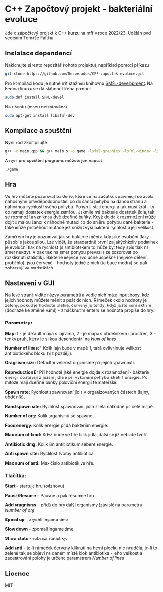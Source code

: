 # C++ Započtový projekt - bakteriální evoluce

Jde o zápočtový projekt k C++ kurzu na mff v roce 2022/23. Udělán pod vedením Tomáše Faltína.

## Instalace dependencí

Naklonujte si tento repozitář (tohoto projektu), například pomocí příkazu
```bash
git clone https://github.com/Desperadus/CPP-zapoctak-evoluce.git
```
Pro kompilaci kódu je nutné mít stažnou knihovnu [SMFL-development](https://www.sfml-dev.org/download.php). 
Na Fedora linuxu se dá stáhnout třeba pomocí
```bash
sudo dnf install SFML-devel
```
Na ubuntu (mnou netestováno)
```bash
sudo apt-get install libsfml-dev
```
## Kompilace a spuštění

Nyní kód zkompilujte
```bash
g++ -c main.cpp && g++ main.o -o game -lsfml-graphics -lsfml-window -lsfml-system
```
A nyní pro spuštění programu můžete jen napsat
```bash
./game
```

## Hra

Ve hře můžete pozorovat bakterie, které se na začátku spawnnují se zcela náhodnými pravděpodobnostmi co do šancí pohybu na danou stranu a náhodnou rychlostí svého pohybu. Pohyb ji stojí energii a tak musí žrát - ty co nemají dostatek energie zemřou. Jakmile má bakterie dostatek jídla, tak se rozmnoží a vzniknou dvě dceřiné buňky. Když dojde k rozmnožení může dojít s malou šancí k náhodné mutaci co do směru pohybu dané bakterie - také může proběhout mutace jež sníží/zvýší bakterii rychlost a její velikost.

Záměrem hry je pozorovat jak se bakterie mění a kdy jaké evoluční tlaky působí s jakou silou. Lze vidět, že standardně první za jakýchkoliv podmínek je evoluční tlak na rychlost (s antibiotekem to může byt tedy spis tlak na směr někdy). A pak tlak na směr pohybu převáží (lze pozorovat po rozkliknutí statistik). Bakterie nejvíce evolučně úspěšné (nejvíce dělení proběhlo), jsou červené - hodnoty jedné z nich (ta bude modrá) se pak zobrazují ve statistikách.


## Nastavení v GUI

Na levé straně vidíte názvy parametrů a vedle nich máte input boxy, kde jejich hodnoty můžete měnit a psát do nich. Rámeček okolo hodnoty je zelený, pokud je hodnota platná, červený je tehdy, když ještě není aktivní (docházé ke změně vámi) - zmáčknutím enteru se hodnota propíše do hry.

### Parametry:

**Map:** 1 - je default mapa s lajnama, 2 - je mapa s obdélníkem uprostřed, 3 - tenky pruh, ktery je sirkou dependentní na *Num of lines*

**Number of lines:"** Kolik lajn bude v mapě 1, taká ovlivninuje velikost antibiotického bloku (viz později).

**Oragnism size:** Defaultní velikost organisme při jejich spawnnutí.

**Reproduction E:** Při hodnotě jaké energie dojde k rozmnožení - bakterie energii dostávají z jezení jídla a při vykonání pohybu ztratí 1 energie. Po mitóze mají dceřiné buňky poloviční energii té mateřské.

**Spawn rate:** Rychlost spawnovaní jídla v organizovaných částech (lajny, obdélník).

**Rand spawn rate:** Rychlost spawnovaní jídla zcela náhodně po celé mapě.

**Number of org:** Kolik organismů se spawne.

**Food energy:** Kolik energie přidá bakteriím energie.

**Max num of food:** Když bude ve hře tolik jídla, další se již nebude tvořit.

**Antibiotic dmg:** Kolik jim antibiotikum sebere energie.

**Anti spawn rate:** Rychlost tvorby antibiotica.

**Max num of anti:** Max číslo antibiotik ve hře.

### Tlačítka:

**Start** - startuje hru (odznovu)

**Pause/Resume** - Pausne a pak resumne hru

**Add oragnisms** - přidá do hry další organismy (závislé na parametru *Number of org*

**Speed up** - zrychlí ingame time

**Slow down** - zpomalí ingame time

**Show stats** - zobrazí statistiky.

**Add anti** - je-li rámeček červený kliknutí na herní plochu nic neudělá, je-li to zelené tak se objeví na daném místě blok antibiotika - jeho velikost a zacentrování polohy je určeno parametrem *Number of lines*

## Licence

MIT
